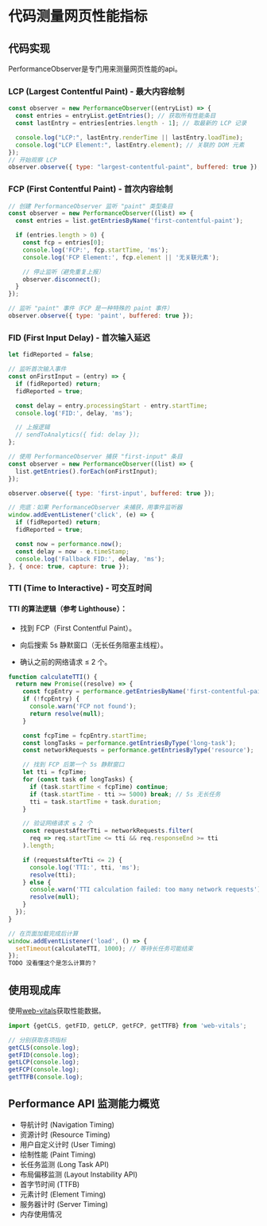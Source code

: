 # 代码测量网页性能指标

## 代码实现

PerformanceObserver是专门用来测量网页性能的api。

### LCP (Largest Contentful Paint) - 最大内容绘制

```JavaScript
const observer = new PerformanceObserver((entryList) => {
  const entries = entryList.getEntries(); // 获取所有性能条目
  const lastEntry = entries[entries.length - 1]; // 取最新的 LCP 记录

  console.log("LCP:", lastEntry.renderTime || lastEntry.loadTime);
  console.log("LCP Element:", lastEntry.element); // 关联的 DOM 元素
});
// 开始观察 LCP
observer.observe({ type: "largest-contentful-paint", buffered: true });
```

### FCP (First Contentful Paint) - 首次内容绘制

```JavaScript
// 创建 PerformanceObserver 监听 "paint" 类型条目
const observer = new PerformanceObserver((list) => {
  const entries = list.getEntriesByName('first-contentful-paint');

  if (entries.length > 0) {
    const fcp = entries[0];
    console.log('FCP:', fcp.startTime, 'ms');
    console.log('FCP Element:', fcp.element || '无关联元素');

    // 停止监听（避免重复上报）
    observer.disconnect();
  }
});

// 监听 "paint" 事件（FCP 是一种特殊的 paint 事件）
observer.observe({ type: 'paint', buffered: true });
```

### FID (First Input Delay) - 首次输入延迟

```JavaScript
let fidReported = false;

// 监听首次输入事件
const onFirstInput = (entry) => {
  if (fidReported) return;
  fidReported = true;

  const delay = entry.processingStart - entry.startTime;
  console.log('FID:', delay, 'ms');

  // 上报逻辑
  // sendToAnalytics({ fid: delay });
};

// 使用 PerformanceObserver 捕获 "first-input" 条目
const observer = new PerformanceObserver((list) => {
  list.getEntries().forEach(onFirstInput);
});

observer.observe({ type: 'first-input', buffered: true });

// 兜底：如果 PerformanceObserver 未捕获，用事件监听器
window.addEventListener('click', (e) => {
  if (fidReported) return;
  fidReported = true;

  const now = performance.now();
  const delay = now - e.timeStamp;
  console.log('Fallback FID:', delay, 'ms');
}, { once: true, capture: true });
```

### TTI (Time to Interactive) - 可交互时间

#### TTI 的算法逻辑（参考 Lighthouse）：

- 找到 FCP（First Contentful Paint）。

- 向后搜索 5s 静默窗口（无长任务阻塞主线程）。

- 确认之前的网络请求 ≤ 2 个。

```JavaScript
function calculateTTI() {
  return new Promise((resolve) => {
    const fcpEntry = performance.getEntriesByName('first-contentful-paint')[0];
    if (!fcpEntry) {
      console.warn('FCP not found');
      return resolve(null);
    }

    const fcpTime = fcpEntry.startTime;
    const longTasks = performance.getEntriesByType('long-task');
    const networkRequests = performance.getEntriesByType('resource');

    // 找到 FCP 后第一个 5s 静默窗口
    let tti = fcpTime;
    for (const task of longTasks) {
      if (task.startTime < fcpTime) continue;
      if (task.startTime - tti >= 5000) break; // 5s 无长任务
      tti = task.startTime + task.duration;
    }

    // 验证网络请求 ≤ 2 个
    const requestsAfterTti = networkRequests.filter(
      req => req.startTime <= tti && req.responseEnd >= tti
    ).length;

    if (requestsAfterTti <= 2) {
      console.log('TTI:', tti, 'ms');
      resolve(tti);
    } else {
      console.warn('TTI calculation failed: too many network requests');
      resolve(null);
    }
  });
}

// 在页面加载完成后计算
window.addEventListener('load', () => {
  setTimeout(calculateTTI, 1000); // 等待长任务可能结束
});
TODO 没看懂这个是怎么计算的？
```

## 使用现成库

使用[web-vitals](https://github.com/GoogleChrome/web-vitals)获取性能数据。

```JavaScript
import {getCLS, getFID, getLCP, getFCP, getTTFB} from 'web-vitals';

// 分别获取各项指标
getCLS(console.log);
getFID(console.log);
getLCP(console.log);
getFCP(console.log);
getTTFB(console.log);
```

## Performance API 监测能力概览

- 导航计时 (Navigation Timing)
- 资源计时 (Resource Timing)
- 用户自定义计时 (User Timing)
- 绘制性能 (Paint Timing)
- 长任务监测 (Long Task API)
- 布局偏移监测 (Layout Instability API)
- 首字节时间 (TTFB)
- 元素计时 (Element Timing)
- 服务器计时 (Server Timing)
- 内存使用情况
